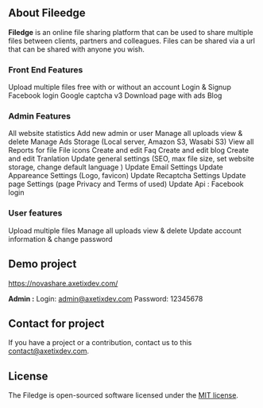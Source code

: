 ## About Fileedge

<strong>Filedge</strong> is an online file sharing platform that can be used to share multiple files between clients, partners and colleagues. Files can be shared via a url that can be shared with anyone you wish.

### Front End Features
Upload multiple files free with or without an account
Login & Signup
Facebook login
Google captcha v3
Download page with ads
Blog

### Admin Features

All website statistics
Add new admin or user
Manage all uploads view & delete
Manage Ads
Storage (Local server, Amazon S3, Wasabi S3)
View all Reports for file
File icons
Create and edit Faq
Create and edit blog
Create and edit Tranlation
Update general settings (SEO, max file size, set website storage, change default language )
Update Email Settings
Update Appareance Settings (Logo, favicon)
Update Recaptcha Settings
Update page Settings (page Privacy and Terms of used)
Update Api : Facebook login 

### User features

Upload multiple files
Manage all uploads view & delete
Update account information & change password


## Demo project

https://novashare.axetixdev.com/

<strong>Admin :</strong>
Login: admin@axetixdev.com
Password: 12345678

## Contact for project

If you have a project or a contribution, contact us to this [contact@axetixdev.com](mailto:contact@axetixdev.com).

## License

The Filedge is open-sourced software licensed under the [MIT license](https://opensource.org/licenses/MIT).
